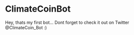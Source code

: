 # ClimateCoinBot
Hey, thats my first bot...
Dont forget to check it out on Twitter @ClimateCoin_Bot :)

